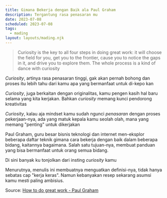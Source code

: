 ```yaml
---
title: Gimana Bekerja dengan Baik ala Paul Graham
description: Tergantung rasa penasaran mu
date: 2023-07-08
scheduled: 2023-07-08
tags:
  - mading
layout: layouts/mading.njk
---
```


> Curiosity is the key to all four steps in doing great work: it will choose the field for you, get you to the frontier, cause you to notice the gaps in it, and drive you to explore them. The whole process is a kind of dance with curiosity

*Curiosity*, artinya rasa penasaran tinggi, gak akan pernah bohong dan proses itu lebih tahu dari kamu apa yang bermanfaat untuk di-kepo kan

*Curiosity*, juga berkaitan dengan originalitas, kamu pengen kasih hal baru selama yang kita kerjakan. Bahkan *curiosity* memang kunci pendorong kreativitas

*Curiosity*, kalau aja mindset kamu sudah ngunci *penasaran* dengan proses pekerjaan-nya, ada yang matuk kepala kamu seolah olah, mana yang memang "penting" untuk dikerjakan

Paul Graham, guru besar bisnis teknologi dan internet men-eksplor beberapa daftar teknik gimana cara bekerja dengan baik dalam beberapa bidang, kaitannya bagaimana. Salah satu tujuan-nya, membuat panduan yang bisa bermanfaat untuk orang semua bidang. 

Di sini banyak ku tonjolkan dari insting *curiosity* kamu

Menurutnya, menulis ini membuatnya menguatkan definisi-nya, tidak hanya sebatas cap "kerja keras". Namun kebanyakan resep sekarang asumsi kamu mesti paling ambisius.

Source: [How to do great work - Paul Graham](http://paulgraham.com/greatwork.html)